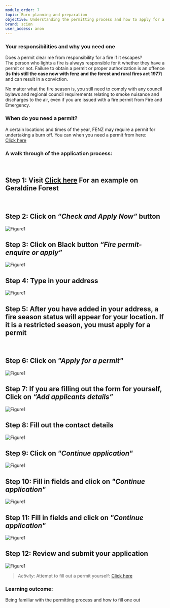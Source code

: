 ```yaml
---
module_order: 7
topic: Burn planning and preparation
objective: Understanding the permitting process and how to apply for a permit for your burn.
brand: scion
user_access: anon
---
```




### Your responsibilities and why you need one

Does a permit clear me from responsibility for a fire if it escapes?  
The person who lights a fire is always responsible for it whether they have a permit or not.  Failure to obtain a permit or proper authorization is an offence (**is this still the case now with fenz and the forest and rural fires act 1977**) and can result in a conviction.


No matter what the fire season is, you still need to comply with any council bylaws and regional council requirements relating to smoke nuisance and discharges to the air, even if you are issued with a fire permit from Fire and Emergency.



### When do you need a permit?
A certain locations and times of the year, FENZ may require a permit for undertaking a burn off. You can when you need a permit from here:  
[Click here](https://fireandemergency.nz/fire-seasons-permits/season-status-definitions/)



### A walk through of the application process:
<br />


## Step 1: Visit [Click here](https://www.checkitsalright.nz/check-fire-season-status) For an example on Geraldine Forest
<br />

## Step 2: Click on _“Check and Apply Now”_ button
![Figure1](/assets/img/Module7_Fig1.png)
<br />

## Step 3:  Click on Black button _“Fire permit- enquire or apply”_
![Figure1](/assets/img/Module7_Fig2.png)
<br />

## Step 4:  Type in your address
![Figure1](/assets/img/Module7_Fig3.png)
<br />

## Step 5:  After you have added in your address, a fire season status will appear for your location.  If it is a restricted season, you must apply for a permit 
<br />

## Step 6: Click on _"Apply for a permit"_
![Figure1](/assets/img/Module7_Fig4.png)
<br />

## Step 7: If you are filling out the form for yourself, Click on _“Add applicants details”_
![Figure1](/assets/img/Module7_Fig5.png)
<br />

## Step 8: Fill out the contact details
![Figure1](/assets/img/Module7_Fig6.png)
<br />

## Step 9:  Click on _"Continue application"_
![Figure1](/assets/img/Module7_Fig7.png)
<br />

## Step 10: Fill in fields and click on _"Continue application"_
![Figure1](/assets/img/Module7_Fig8.png)
<br />

## Step 11:    Fill in fields and click on  _"Continue application"_
![Figure1](/assets/img/Module7_Fig9.png)
<br />

## Step 12: Review and submit your application
![Figure1](/assets/img/Module7_Fig10.png)



>_Activity:_ 
Attempt to fill out a permit yourself: [Click here](https://www.checkitsalright.nz/check-fire-season-status/) 

### Learning outcome: 
 Being familiar with the permitting process and how to fill one out